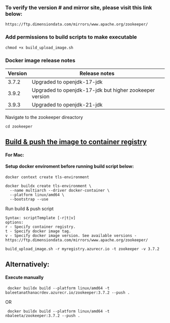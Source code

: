 

### To verify the version # and mirror site, please visit this link below:
```
https://ftp.dimensiondata.com/mirrors/www.apache.org/zookeeper/
```

### Add permissions to build scripts to make executable
```
chmod +x build_upload_image.sh
```
### Docker image release notes

| Version  | Release notes |
| ------------- | ------------- |
| 3.7.2  | Upgraded to openjdk-17-jdk  |
| 3.9.2  | Upgraded to openjdk-17-jdk but higher zookeeper version|
| 3.9.3  | Upgraded to openjdk-21-jdk |

Navigate to the zookeeper direactory
```
cd zookeeper
```

## [Build & push the image to container registry](https://codestrian.com/index.php/2023/04/23/docker-multi-platform-build/#:~:text=Configuring%20BuildKit&text=In%20order%20to%20support%20multi,used%20by%20the%20new%20builder.&text=Next%2C%20we%20will%20create%20a,both%20AMD64%20and%20ARM64%20architectures)
#### For Mac:

#### Setup docker enviroment before running build script below:
```
docker context create tls-environment
```
```
docker buildx create tls-environment \
  --name multiarch --driver docker-container \
  --platform linux/amd64 \
  --bootstrap --use
```

Run build & push script
```
Syntax: scriptTemplate [-r|t|v]
options:
r - Specify container registry.
t - Specify docker image tag.
v - Specify docker image version. See available versions - https://ftp.dimensiondata.com/mirrors/www.apache.org/zookeeper/
```
```
build_upload_image.sh -r myregistry.azurecr.io -t zookeeper -v 3.7.2
```
## Alternatively:
#### Execute manually
```
 docker buildx build --platform linux/amd64 -t baleetanathanacrdev.azurecr.io/zookeeper:3.7.2 --push .
```
OR
```
 docker buildx build --platform linux/amd64 -t nbaleeta/zookeeper:3.7.2 --push .
```

